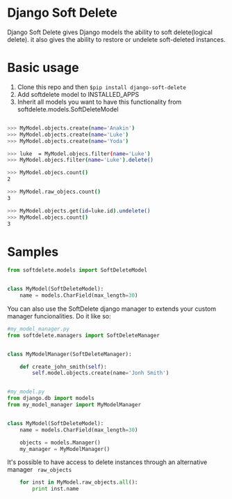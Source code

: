 Django Soft Delete
============

Django Soft Delete gives Django models the ability to soft delete(logical delete). it also gives the ability to restore or undelete soft-deleted instances.

Basic usage
============

1. Clone this repo and then ``$pip install django-soft-delete``
1. Add softdelete model to INSTALLED_APPS
1. Inherit all models you want to have this functionality from softdelete.models.SoftDeleteModel

```bash

>>> MyModel.objects.create(name='Anakin')
>>> MyModel.objects.create(name='Luke')
>>> MyModel.objects.create(name='Yoda')

>>> luke  = MyModel.objecs.filter(name='Luke')
>>> MyModel.objecs.filter(name='Luke').delete()

>>> MyModel.objecs.count()
2

>>> MyModel.raw_objecs.count()
3

>>> MyModel.objects.get(id=luke.id).undelete()
>>> MyModel.objecs.count()
3

```

Samples
============

```python
from softdelete.models import SoftDeleteModel


class MyModel(SoftDeleteModel):
    name = models.CharField(max_length=30)
```

You can also use the SoftDelete django manager to extends your custom manager funcionalities. Do it like so:

```python
#my_model_manager.py
from softdelete.managers import SoftDeleteManager


class MyModelManager(SoftDeleteManager):

    def create_john_smith(self):
        self.model.objects.create(name='Jonh Smith')


#my_model.py
from django.db import models
from my_model_manager import MyModelManager


class MyModel(SoftDeleteModel):
    name = models.CharField(max_length=30)

    objects = models.Manager()
    my_manager = MyModelManager()

```

It's possible to have access to delete instances through an alternative manager `` raw_objects``

```python
    for inst in MyModel.raw_objects.all():
        print inst.name
```
